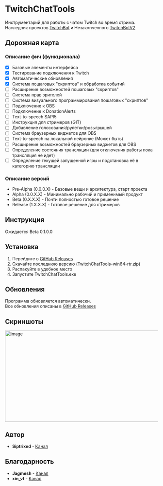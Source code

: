 # TwitchChatTools

Инструментарий для работы с чатом Twitch во время стрима. <br>
Наследник проектов [TwitchBot](https://github.com/ScriptedEngineer/TwitchBot) и Незаконченного [TwitchBotV2](https://github.com/Siptrixed/TwitchBotV2)

## Дорожная карта

### Описание фич (функционала)
- [x] Базовые элементы интерфейса
- [x] Тестирование подключения к Twitch
- [x] Автоматические обновления
- [x] Система пошаговых "скриптов" и обработка событий
- [ ] Расширение возможностей пошаговых "скриптов"
- [ ] Система прав зрителей
- [ ] Система визуального программирования пошаговых "скриптов"
- [ ] Подключение к OBS
- [ ] Подключение к DonationAlerts
- [ ] Text-to-speech SAPI5
- [ ] Инструкция для стримеров (GIT)
- [ ] Добавление голосования/рулетки/розыгрышей
- [ ] Система браузерных виджетов для OBS
- [ ] Text-to-speech на локальной нейронке (Может быть)
- [ ] Расширение возможностей браузерных виджетов для OBS
- [ ] Определение состояния трансляции (для отключения работы пока трансляция не идет)
- [ ] Определение текущей запущенной игры и подстановка её в категорию трансляции

### Описание версий
- Pre-Alpha (0.0.0.X) - Базовые вещи и архитектура, старт проекта
- Alpha (0.0.X.X) - Минимально рабочий и применимый продукт
- Beta (0.X.X.X) - Почти полностью готовое решение
- Release (1.X.X.X) - Готовое решение для стримеров
  
## Инструкция

Ожидается Beta 0.1.0.0

## Установка

1. Перейдите в [GitHub Releases](https://github.com/Siptrixed/TwitchChatTools/releases)
1. Cкачайте последнюю версию (TwitchChatTools-win64-rtr.zip)
2. Распакуйте в удобное место
1. Запустите TwitchChatTools.exe

## Обновления

Программа обновляется автоматически. <br>
Все обновления описаны в [GitHub Releases](https://github.com/Siptrixed/TwitchChatTools/releases)

## Скриншоты

<img width="600" height="300" alt="image" src="https://github.com/user-attachments/assets/53ce1810-f1bc-4429-a349-68c25200cb88" />

## Автор

* **Siptrixed** - [Канал](https://www.twitch.tv/siptrixed)

## Благодарность

* **Jagmesh** - [Канал](https://www.twitch.tv/jagmesh)
* **xin_vt** - [Канал](https://www.twitch.tv/xin_vt)
